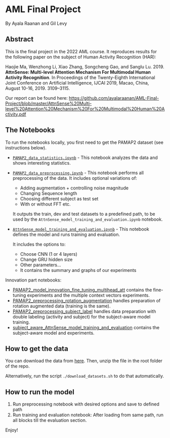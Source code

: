 # AML Final Project
By Ayala Raanan and Gil Levy

## Abstract

This is the final project in the 2022 AML course.
It reproduces results for the following paper on the subject of Human Activity Recognition (HAR):

Haojie Ma, Wenzhong Li, Xiao Zhang, Songcheng Gao, and Sanglu Lu. 2019. **AttnSense: Multi-level Attention Mechanism For Multimodal Human Activity Recognition**. In Proceedings of the Twenty-Eighth International Joint Conference on Artificial Intelligence, IJCAI 2019, Macao, China, August 10-16, 2019. 3109–3115.

Our report can be found here:
https://github.com/ayalaraanan/AML-Final-Project/blob/master/AttnSense%20Multi-level%20Attention%20Mechanism%20For%20Multimodal%20Human%20Activity.pdf

## The Notebooks

To run the notebooks locally, you first need to get the PAMAP2 dataset (see instructions below).

- [`PAMAP2_data_statistics.ipynb`](PAMAP2_data_statistics.ipynb) - This notebook analyzes the data and shows interesting statistics.
- [`PAMAP2_data_preprocessing.ipynb`](PAMAP2_data_preprocessing.ipynb) - This notebook performs all preprocessing of the data. It includes optional variations of:
   - Adding augmentation + controlling noise magnitude
   - Changing Sequence length
   - Choosing different subject as test set
   - With or without FFT
   etc.
   
  It outputs the train, dev and test datasets to a predefined path, to be used by the `AttnSense_model_training_and_evaluation.ipynb` notebook.

- [`AttnSense_model_training_and_evaluation.ipynb`](AttnSense_model_training_and_evaluation.ipynb) - This notebook defines the model and runs training and evaluation.

    It includes the options to:
    - Choose CNN (1 or 4 layers)
    - Change GRU hidden size
    - Other parameters...
    - It contains the summary and graphs of our experiments

Innovation part notebooks:
- [PAMAP2_model_innovation_fine_tuning_multihead_att](https://github.com/ayalaraanan/AML-Final-Project/blob/master/PAMAP2_model_innovation_fine_tuning_multihead_att.ipynb) contains the fine-tuning experiments and the multiple context vectors experiments.
- [PAMAP2_preprocessing_rotation_augmentation](https://github.com/ayalaraanan/AML-Final-Project/blob/master/PAMAP2_preprocessing_rotation_augmentation.ipynb) handles preparation of rotation augmented data (training is the same).
- [PAMAP2_preprocessing_subject_label](https://github.com/ayalaraanan/AML-Final-Project/blob/master/PAMAP2_preprocessing_subject_label.ipynb) handles data preparation with double labeling (activity and subject) for the subject-aware model training.
- [subject_aware_AttnSense_model_training_and_evaluation](https://github.com/ayalaraanan/AML-Final-Project/blob/master/subject_aware_AttnSense_model_training_and_evaluation.ipynb) contains the subject-aware model and experiments.


## How to get the data

You can download the data from [here](http://archive.ics.uci.edu/ml/machine-learning-databases/00231/PAMAP2_Dataset.zip). Then, unzip the file in the root folder of the repo.

Alternatively, run the script `./download_datasets.sh` to do that automatically.

## How to run the model

1. Run preprocessing notebook with desired options and save to defined path
2. Run training and evaluation notebook: After loading from same path, run all blocks till the evaluation section.

Enjoy!
